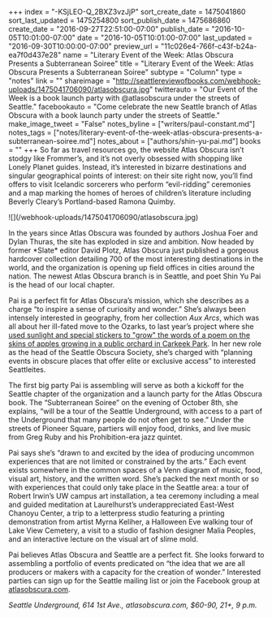 +++
index = "-KSjLEO-Q_2BXZ3vzJjP"
sort_create_date = 1475041860
sort_last_updated = 1475254800
sort_publish_date = 1475686860
create_date = "2016-09-27T22:51:00-07:00"
publish_date = "2016-10-05T10:01:00-07:00"
date = "2016-10-05T10:01:00-07:00"
last_updated = "2016-09-30T10:00:00-07:00"
preview_url = "11c026e4-766f-c43f-b24a-ea7f0d437e28"
name = "Literary Event of the Week: Atlas Obscura Presents a Subterranean Soiree"
title = "Literary Event of the Week: Atlas Obscura Presents a Subterranean Soiree"
subtype = "Column"
type = "notes"
link = ""
shareimage = "http://seattlereviewofbooks.com/webhook-uploads/1475041706090/atlasobscura.jpg"
twitterauto = "Our Event of the Week is a book launch party with @atlasobscura under the streets of Seattle."
facebookauto = "Come celebrate the new Seattle branch of Atlas Obscura with a book launch party under the streets of Seattle."
make_image_tweet = "False"
notes_byline = ["writers/paul-constant.md"]
notes_tags = ["notes/literary-event-of-the-week-atlas-obscura-presents-a-subterranean-soiree.md"]
notes_about = ["authors/shin-yu-pai.md"]
books = ""
+++
So far as travel resources go, the website Atlas Obscura isn’t stodgy like Frommer’s, and it’s not overly obsessed with shopping like Lonely Planet guides. Instead, it’s interested in bizarre destinations and singular geographical points of interest: on their site right now, you’ll find offers to visit Icelandic sorcerers who perform “evil-ridding” ceremonies and a map marking the homes of heroes of children’s literature including Beverly Cleary’s Portland-based Ramona Quimby. 

<p class="image-left">![](/webhook-uploads/1475041706090/atlasobscura.jpg)</p>In the years since Atlas Obscura was founded by authors Joshua Foer and Dylan Thuras, the site has exploded in size and ambition. Now headed by former *Slate* editor David Plotz, Atlas Obscura just published a gorgeous hardcover collection detailing 700 of the most interesting destinations in the world, and the organization is opening up field offices in cities around the nation. The newest Atlas Obscura branch is in Seattle, and poet Shin Yu Pai is the head of our local chapter.

Pai is a perfect fit for Atlas Obscura’s mission, which she describes as a charge “to inspire a sense of curiosity and wonder.” She’s always been intensely interested in geography, from her collection *Aux Arcs*, which was all about her ill-fated move to the Ozarks, to last year’s project where she [used sunlight and special stickers to "grow" the words of a poem on the skins of apples growing in a public orchard in Carkeek Park](http://lithub.com/where-the-words-grow-on-trees/). In her new role as the head of the Seattle Obscura Society, she’s charged with “planning events in obscure places that offer elite or exclusive access” to interested Seattleites.

The first big party Pai is assembling will serve as both a kickoff for the Seattle chapter of the organization and a launch party for the Atlas Obscura book. The “Subterranean Soiree” on the evening of October 8th, she explains, “will be a tour of the Seattle Underground, with access to a part of the Underground that many people do not often get to see.” Under the streets of Pioneer Square, partiers will enjoy food, drinks, and live music from Greg Ruby and his Prohibition-era jazz quintet.

Pai says she’s “drawn to and excited by the idea of producing uncommon experiences that are not limited or constrained by the arts.” Each event exists somewhere in the common spaces of a Venn diagram of music, food, visual art, history, and the written word. She’s packed the next month or so with experiences that could only take place in the Seattle area: a tour of Robert Irwin’s UW campus art installation, a tea ceremony including a meal and guided meditation at Laurelhurst’s underappreciated East-West Chanoyu Center, a trip to a letterpress studio featuring a printing demonstration from artist Myrna Keliher, a Halloween Eve walking tour of Lake View Cemetery, a visit to a studio of fashion designer Malia Peoples, and an interactive lecture on the visual art of slime mold.

Pai believes Atlas Obscura and Seattle are a perfect fit. She looks forward to assembling a portfolio of events predicated on “the idea that we are all producers or makers with a capacity for the creation of wonder.” Interested parties can sign up for the Seattle mailing list or join the Facebook group at [atlasobscura.com](http://www.atlasobscura.com/).

*Seattle Underground, 614 1st Ave., atlasobscura.com, $60-90, 21+, 9 p.m.*

